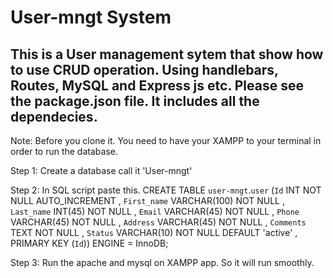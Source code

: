 # User-mngt System

## This is a User management sytem that show how to use CRUD operation. Using handlebars, Routes, MySQL and Express js etc. Please see the package.json file. It includes all the dependecies.

Note: Before you clone it. You need to have your XAMPP to your terminal in order to run the database.

Step 1: Create a database call it 'User-mngt'

Step 2: In SQL script paste this.
CREATE TABLE `user-mngt`.`user` (`Id` INT NOT NULL AUTO_INCREMENT , `First_name` VARCHAR(100) NOT NULL , `Last_name` INT(45) NOT NULL , `Email` VARCHAR(45) NOT NULL , `Phone` VARCHAR(45) NOT NULL , `Address` VARCHAR(45) NOT NULL , `Comments` TEXT NOT NULL , `Status` VARCHAR(10) NOT NULL DEFAULT 'active' , PRIMARY KEY (`Id`)) ENGINE = InnoDB;

Step 3: Run the apache and mysql on XAMPP app. So it will run smoothly.
